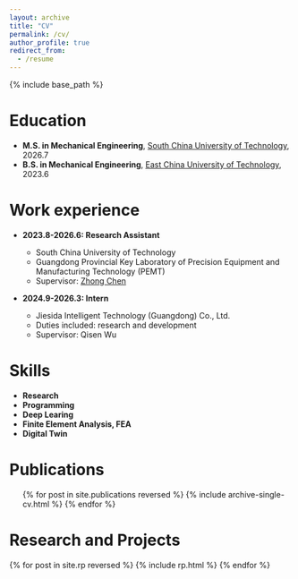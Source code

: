 ```yaml
---
layout: archive
title: "CV"
permalink: /cv/
author_profile: true
redirect_from:
  - /resume
---
```


{% include base_path %}

Education
======
* **M.S. in Mechanical Engineering**, [South China University of Technology](https://www.scut.edu.cn/), 2026.7
* **B.S. in Mechanical Engineering**, [East China University of Technology](https://www.ecust.edu.cn/), 2023.6

Work experience
======
* **2023.8-2026.6: Research Assistant**
  * South China University of Technology
  * Guangdong Provincial Key Laboratory of Precision Equipment and Manufacturing Technology (PEMT)
  * Supervisor: [Zhong Chen](https://scholar.google.com/citations?view_op=list_works&hl=zh-CN&hl=zh-CN&user=w7uswTQAAAAJ)

* **2024.9-2026.3: Intern**
  * Jiesida Intelligent Technology (Guangdong) Co., Ltd.
  * Duties included: research and development
  * Supervisor: Qisen Wu
  
Skills
======
* **Research**
* **Programming**
* **Deep Learing**
* **Finite Element Analysis, FEA**
* **Digital Twin**

Publications
======
  <ul>{% for post in site.publications reversed %}
    {% include archive-single-cv.html %}
  {% endfor %}</ul>
  
Research and Projects
======
{% for post in site.rp reversed %} {% include rp.html %} {% endfor %}
